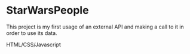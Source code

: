 # StarWarsPeople

This project is my first usage of an external API and making a call to it in order to use its data.

HTML/CSS/Javascript
